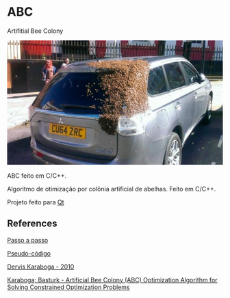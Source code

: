# ABC
Artifitial Bee Colony

![ABC](bee.jpg)

ABC feito em C/C++.

Algoritmo de otimização por colônia artificial de abelhas. Feito em C/C++.

Projeto feito para [Qt](https://www.qt.io/download/)

## References
[Passo a passo](http://mf.erciyes.edu.tr/abc/pub/Step%20by%20Step%20Procedure%20of%20ABC.pdf)

[Pseudo-código](http://mf.erciyes.edu.tr/abc/pub/NevImpOfABC.pdf)

[Dervis Karaboga - 2010](http://www.scholarpedia.org/article/Artificial_bee_colony_algorithm)

[Karaboga; Basturk - Artificial Bee Colony (ABC) Optimization Algorithm for Solving Constrained Optimization Problems](http://citeseerx.ist.psu.edu/viewdoc/download?doi=10.1.1.464.446&rep=rep1&type=pdf)